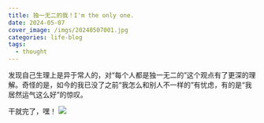 ```yaml
---
title: 独一无二的我！I'm the only one.
date: 2024-05-07
cover_image: /imgs/20240507001.jpg
categories: life-blog
tags:
  - thought
---
```


发现自己生理上是异于常人的，对“每个人都是独一无二的”这个观点有了更深的理解。奇怪的是，如今的我已没了之前“我怎么和别人不一样的”有忧虑，有的是“我居然运气这么好”的惊叹。

干就完了，嘿！
![](/imgs/20240507002.jpg)